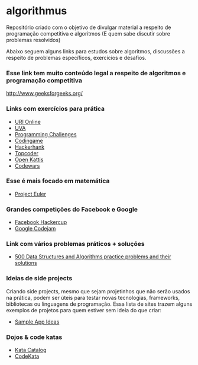 # algorithmus
Repositório criado com o objetivo de divulgar material a respeito de programação competitiva e algoritmos
(E quem sabe discutir sobre problemas resolvidos)

Abaixo seguem alguns links para estudos sobre algoritmos, discussões a respeito de problemas específicos, exercícios e desafios.

### Esse link tem muito conteúdo legal a respeito de algoritmos e programação competitiva
http://www.geeksforgeeks.org/

### Links com exercícios para prática
- [URI Online](https://www.urionlinejudge.com.br/judge/en/login)
- [UVA](https://uva.onlinejudge.org/)
- [Programming Challenges](http://www.programming-challenges.com/pg.php?page=index)
- [Codingame](https://www.codingame.com/)
- [Hackerhank](https://www.hackerrank.com/domains/ai/introduction)
- [Topcoder](https://www.topcoder.com/)
- [Open Kattis](https://open.kattis.com/)
- [Codewars](https://www.codewars.com)

### Esse é mais focado em matemática
- [Project Euler](https://projecteuler.net/)

### Grandes competições do Facebook e Google
- [Facebook Hackercup](https://www.facebook.com/hackercup/past_rounds/742632349177460/)
- [Google Codejam](https://code.google.com/codejam)

### Link com vários problemas práticos + soluções

- [500 Data Structures and Algorithms practice problems and their solutions](https://medium.com/@kingrayhan/500-data-structures-and-algorithms-practice-problems-and-their-solutions-b45a83d803f0)

### Ideias de side projects
Criando side projects, mesmo que sejam projetinhos que não serão usados na prática, podem ser úteis para testar novas tecnologias, frameworks, bibliotecas ou linguagens de programação. Essa lista de sites trazem alguns exemplos de projetos para quem estiver sem ideia do que criar:
- [Sample App Ideas](https://flaviocopes.com/sample-app-ideas/)

### Dojos & code katas
- [Kata Catalog](http://codingdojo.org/KataCatalogue/)
- [CodeKata](http://codekata.com/)
